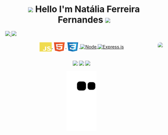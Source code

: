 
<h1 align="center">
<img src="https://media.giphy.com/media/CbTAYNOtGwefC/giphy.gif" width="50">
Hello I'm Natália Ferreira Fernandes <img src="https://media.giphy.com/media/UoRR2d1b8xs04A2bV8/giphy.gif" width="70">
</h1>




  <a href="https://github.com/nati3054">
  <img height="180em" src="https://github-readme-stats.vercel.app/api?username=nati3054&show_icons=true&theme=dracula">
  <img height="180em" src="https://github-readme-stats.vercel.app/api/top-langs/?username=nati3054&layout=compact&theme=dracula">

<div style="display: inline_block" align="center"><br>
  <img align="center" alt="Js" height="30" width="40" src="https://raw.githubusercontent.com/devicons/devicon/master/icons/javascript/javascript-plain.svg">
  <img align="center" alt="HTML" height="30" width="40" src="https://raw.githubusercontent.com/devicons/devicon/master/icons/html5/html5-original.svg">
  <img align="center" alt="CSS" height="30" width="40" src="https://raw.githubusercontent.com/devicons/devicon/master/icons/css3/css3-original.svg">
  <img align="center" alt="Node" height="30" widht="40" src="https://cdn.jsdelivr.net/gh/devicons/devicon/icons/nodejs/nodejs-original.svg">
  <img align="center" alt="Express.js" height="30" widht="40" src="https://img.shields.io/badge/Express.js-404D59?style=for-the-badge">
  <img align="right"  height="150" style="border-radius:50px;" src="https://media.giphy.com/media/dU5bZwFmWnxDgpMNf3/giphy.gif">
</div>

   ##
 
<div align="center"> 
  <a href="https://instagram.com/nataliaferreira7441" target="_blank"><img src="https://img.shields.io/badge/Instagram-E4405F?style=for-the-badge&logo=instagram&logoColor=white" target="_blank"></a>
  <a href = "mailto:nataliaefernanda3054@gmail.com"><img src="https://img.shields.io/badge/Gmail-D14836?style=for-the-badge&logo=gmail&logoColor=white" target="_blank"></a>
  <a href="https://www.linkedin.com/in/natalia-ferreira-fernandes-026b85213/" target="_blank"><img src="https://img.shields.io/badge/LinkedIn-0077B5?style=for-the-badge&logo=linkedin&logoColor=white" target="_blank"></a> 
 
  ![Snake animation](https://github.com/nati3054/nati3054/blob/output/github-contribution-grid-snake.svg)
 
</div>
                                                                     

